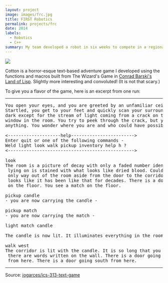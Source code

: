```yaml
---
layout: project
image: images/frc.jpg
title: FIRST Robotics
permalink: projects/frc
date: 2014
labels:
  - Robotics
  - C++
summary: My team developed a robot in six weeks to compete in a regional First Robotics Competition.
---
```


<img class="ui image" src="{{ site.baseurl }}/images/cotton-header.png">

Cotton is a horror-esque text-based adventure game I developed using the functions and macros built from The Wizard's Game in [Conrad Barski's Land of Lisp](http://landoflisp.com/). Slightly more interesting and convoluted! (It is not that scary.)

To give you a flavor of the game, here is an excerpt from one run:

<hr>

<pre>
You open your eyes, and you are greeted by an unfamiliar ceiling.
Startled, you get to your feet and quickly scan your surroundings. It's
dark except for the stream of light coming from a crack on the only boarded
window in the room. You try to peek through the crack, but you cannot see
anything. You wonder where you are and who could have possibly brought you here.

<--------------------help------------------------>
Enter quit or one of the following commands -
Weld light look walk pickup inventory help h ?
<------------------------------------------------>

look
The room is a picture of decay with only a faded number identifying it as room-4. The bed you were
 lying on is stained with what looks like dried blood. Could it be your blood? No - it is not. The
 only way out of the room aside from the door to the corridor is a window that is boarded shut. It
 looks like it has been like that for decades. There is a door going west from here. You see a candle
 on the floor. You see a match on the floor.

pickup candle
- you are now carrying the candle -

pickup match
- you are now carrying the match -

light match candle

The candle is now lit. It illuminates everything in the room.

walk west
The corridor is lit with the candle. It is so long that you cannot see to the end. You notice that
 there are words written on the wall. There is a door going east from here. There is a way going north
 from here. There is a door going south from here.
</pre>

<hr>

Source: <a href="https://github.com/jogarces/ics-313-text-game"><i class="large github icon "></i>jogarces/ics-313-text-game</a>




